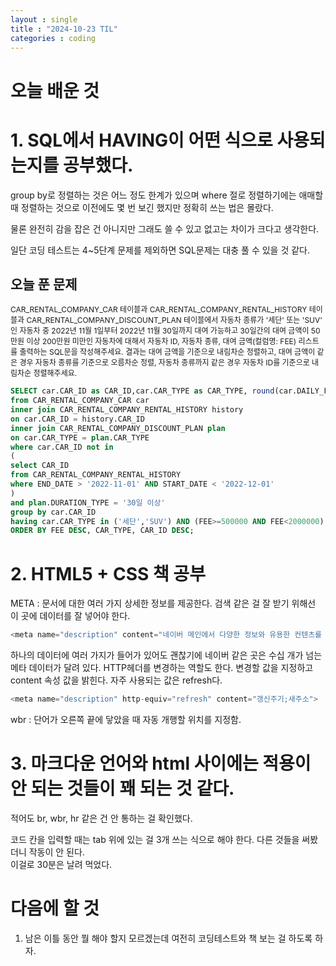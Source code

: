 ```yaml
---
layout : single
title : "2024-10-23 TIL"
categories : coding
---
```



# 오늘 배운 것 

# 1. SQL에서 HAVING이 어떤 식으로 사용되는지를 공부했다.



group by로 정렬하는 것은 어느 정도 한계가 있으며 where 절로 정렬하기에는 애매할 때 정렬하는 것으로 이전에도 몇 번 보긴 했지만 정확히 쓰는 법은 몰랐다.


물론 완전히 감을 잡은 건 아니지만 그래도 쓸 수 있고 없고는 차이가 크다고 생각한다. 


일단 코딩 테스트는 4~5단계 문제를 제외하면 SQL문제는 대충 풀 수 있을 것 같다.


## 오늘 푼 문제

<span style="font-size: 12px; background-color:black,color:white">CAR_RENTAL_COMPANY_CAR 테이블과 CAR_RENTAL_COMPANY_RENTAL_HISTORY 테이블과 CAR_RENTAL_COMPANY_DISCOUNT_PLAN 테이블에서 자동차 종류가 '세단' 또는 'SUV' 인 자동차 중 2022년 11월 1일부터 2022년 11월 30일까지 대여 가능하고 30일간의 대여 금액이 50만원 이상 200만원 미만인 자동차에 대해서 자동차 ID, 자동차 종류, 대여 금액(컬럼명: FEE) 리스트를 출력하는 SQL문을 작성해주세요. 결과는 대여 금액을 기준으로 내림차순 정렬하고, 대여 금액이 같은 경우 자동차 종류를 기준으로 오름차순 정렬, 자동차 종류까지 같은 경우 자동차 ID를 기준으로 내림차순 정렬해주세요.<br></span>




```sql
SELECT car.CAR_ID as CAR_ID,car.CAR_TYPE as CAR_TYPE, round(car.DAILY_FEE * 30 * (100 - plan.DISCOUNT_RATE)/100) as FEE
from CAR_RENTAL_COMPANY_CAR car
inner join CAR_RENTAL_COMPANY_RENTAL_HISTORY history
on car.CAR_ID = history.CAR_ID
inner join CAR_RENTAL_COMPANY_DISCOUNT_PLAN plan
on car.CAR_TYPE = plan.CAR_TYPE
where car.CAR_ID not in 
(
select CAR_ID
from CAR_RENTAL_COMPANY_RENTAL_HISTORY
where END_DATE > '2022-11-01' AND START_DATE < '2022-12-01'
)
and plan.DURATION_TYPE = '30일 이상'
group by car.CAR_ID
having car.CAR_TYPE in ('세단','SUV') AND (FEE>=500000 AND FEE<2000000)
ORDER BY FEE DESC, CAR_TYPE, CAR_ID DESC;
```


# 2. HTML5 + CSS 책 공부



META : 문서에 대한 여러 가지 상세한 정보를 제공한다. 검색 같은 걸 잘 받기 위해선 이 곳에 데이터를 잘 넣어야 한다. 

```js
<meta name="description" content="네이버 메인에서 다양한 정보와 유용한 컨텐츠를 만나 보세요" class="__web-inspector-hide-shortcut__">
```

하나의 데이터에 여러 가지가 들어가 있어도 괜찮기에 네이버 같은 곳은 수십 개가 넘는 메타 데이터가 달려 있다. 
HTTP헤더를 변경하는 역할도 한다. 변경할 값을 지정하고 content 속성 값을 밝힌다. 자주 사용되는 값은 refresh다.

```js
<meta name="description" http-equiv="refresh" content="갱신주기;새주소">
```

wbr : 단어가 오른쪽 끝에 닿았을 때 자동 개행할 위치를 지정함. 


# 3. 마크다운 언어와 html 사이에는 적용이 안 되는 것들이 꽤 되는 것 같다.
적어도 br, wbr, hr 같은 건 안 통하는 걸 확인했다.

코드 칸을 입력할 때는 tab 위에 있는 걸 3개 쓰는 식으로 해야 한다. 다른 것들을 써봤더니 작동이 안 된다.<br> 이걸로 30분은 날려 먹었다.


# 다음에 할 것
1. 남은 이틀 동안 뭘 해야 할지 모르겠는데 여전히 코딩테스트와 책 보는 걸 하도록 하자.